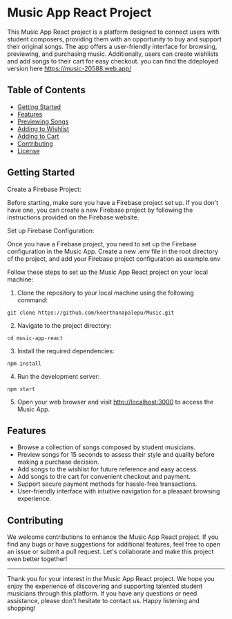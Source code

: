 # Music App React Project

This Music App React project is a platform designed to connect users with student composers, providing them with an opportunity to buy and support their original songs. The app offers a user-friendly interface for browsing, previewing, and purchasing music. Additionally, users can create wishlists and add songs to their cart for easy checkout. you can find the ddeployed version here https://music-20588.web.app/

## Table of Contents

- [Getting Started](#getting-started)
- [Features](#features)
- [Previewing Songs](#previewing-songs)
- [Adding to Wishlist](#adding-to-wishlist)
- [Adding to Cart](#adding-to-cart)
- [Contributing](#contributing)
- [License](#license)



## Getting Started

Create a Firebase Project:

Before starting, make sure you have a Firebase project set up. If you don't have one, you can create a new Firebase project by following the instructions provided on the Firebase website.

Set up Firebase Configuration:

Once you have a Firebase project, you need to set up the Firebase configuration in the Music App. Create a new .env file in the root directory of the project, and add your Firebase project configuration as example.env


Follow these steps to set up the Music App React project on your local machine:

1. Clone the repository to your local machine using the following command:

```
git clone https://github.com/keerthanapalepu/Music.git
```

2. Navigate to the project directory:

```
cd music-app-react
```

3. Install the required dependencies:

```
npm install
```

4. Run the development server:

```
npm start
```

5. Open your web browser and visit [http://localhost:3000](http://localhost:3000) to access the Music App.

## Features

- Browse a collection of songs composed by student musicians.
- Preview songs for 15 seconds to assess their style and quality before making a purchase decision.
- Add songs to the wishlist for future reference and easy access.
- Add songs to the cart for convenient checkout and payment.
- Support secure payment methods for hassle-free transactions.
- User-friendly interface with intuitive navigation for a pleasant browsing experience.


## Contributing

We welcome contributions to enhance the Music App React project. If you find any bugs or have suggestions for additional features, feel free to open an issue or submit a pull request. Let's collaborate and make this project even better together!

---

Thank you for your interest in the Music App React project. We hope you enjoy the experience of discovering and supporting talented student musicians through this platform. If you have any questions or need assistance, please don't hesitate to contact us. Happy listening and shopping!
